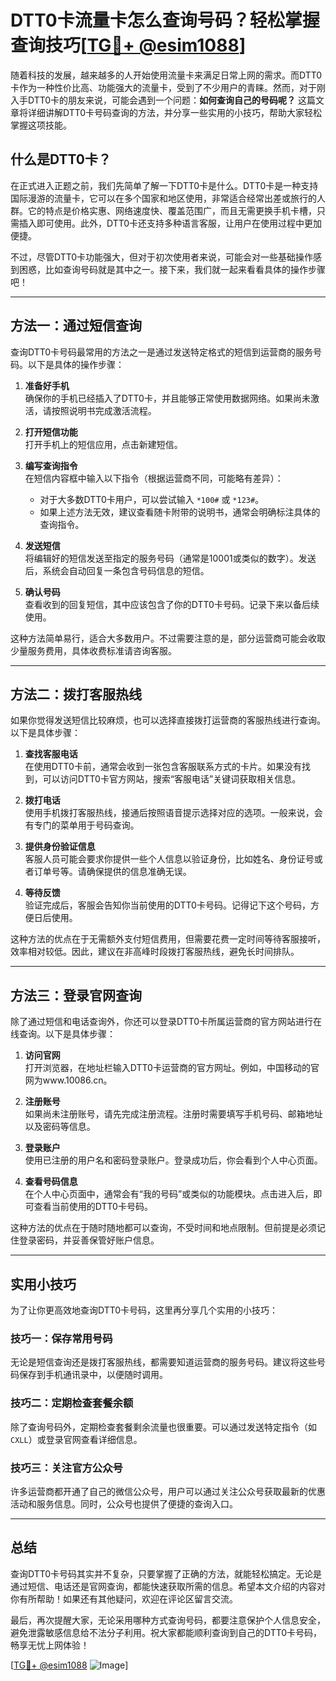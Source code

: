 # DTT0卡流量卡怎么查询号码？轻松掌握查询技巧[[TG💪+ @esim1088](https://t.me/s/esim1088)]

随着科技的发展，越来越多的人开始使用流量卡来满足日常上网的需求。而DTT0卡作为一种性价比高、功能强大的流量卡，受到了不少用户的青睐。然而，对于刚入手DTT0卡的朋友来说，可能会遇到一个问题：**如何查询自己的号码呢？** 这篇文章将详细讲解DTT0卡号码查询的方法，并分享一些实用的小技巧，帮助大家轻松掌握这项技能。

## 什么是DTT0卡？

在正式进入正题之前，我们先简单了解一下DTT0卡是什么。DTT0卡是一种支持国际漫游的流量卡，它可以在多个国家和地区使用，非常适合经常出差或旅行的人群。它的特点是价格实惠、网络速度快、覆盖范围广，而且无需更换手机卡槽，只需插入即可使用。此外，DTT0卡还支持多种语言客服，让用户在使用过程中更加便捷。

不过，尽管DTT0卡功能强大，但对于初次使用者来说，可能会对一些基础操作感到困惑，比如查询号码就是其中之一。接下来，我们就一起来看看具体的操作步骤吧！

---

## 方法一：通过短信查询

查询DTT0卡号码最常用的方法之一是通过发送特定格式的短信到运营商的服务号码。以下是具体的操作步骤：

1. **准备好手机**  
   确保你的手机已经插入了DTT0卡，并且能够正常使用数据网络。如果尚未激活，请按照说明书完成激活流程。

2. **打开短信功能**  
   打开手机上的短信应用，点击新建短信。

3. **编写查询指令**  
   在短信内容框中输入以下指令（根据运营商不同，可能略有差异）：
   - 对于大多数DTT0卡用户，可以尝试输入 `*100#` 或 `*123#`。
   - 如果上述方法无效，建议查看随卡附带的说明书，通常会明确标注具体的查询指令。

4. **发送短信**  
   将编辑好的短信发送至指定的服务号码（通常是10001或类似的数字）。发送后，系统会自动回复一条包含号码信息的短信。

5. **确认号码**  
   查看收到的回复短信，其中应该包含了你的DTT0卡号码。记录下来以备后续使用。

这种方法简单易行，适合大多数用户。不过需要注意的是，部分运营商可能会收取少量服务费用，具体收费标准请咨询客服。

---

## 方法二：拨打客服热线

如果你觉得发送短信比较麻烦，也可以选择直接拨打运营商的客服热线进行查询。以下是具体步骤：

1. **查找客服电话**  
   在使用DTT0卡前，通常会收到一张包含客服联系方式的卡片。如果没有找到，可以访问DTT0卡官方网站，搜索“客服电话”关键词获取相关信息。

2. **拨打电话**  
   使用手机拨打客服热线，接通后按照语音提示选择对应的选项。一般来说，会有专门的菜单用于号码查询。

3. **提供身份验证信息**  
   客服人员可能会要求你提供一些个人信息以验证身份，比如姓名、身份证号或者订单号等。请确保提供的信息准确无误。

4. **等待反馈**  
   验证完成后，客服会告知你当前使用的DTT0卡号码。记得记下这个号码，方便日后使用。

这种方法的优点在于无需额外支付短信费用，但需要花费一定时间等待客服接听，效率相对较低。因此，建议在非高峰时段拨打客服热线，避免长时间排队。

---

## 方法三：登录官网查询

除了通过短信和电话查询外，你还可以登录DTT0卡所属运营商的官方网站进行在线查询。以下是具体步骤：

1. **访问官网**  
   打开浏览器，在地址栏输入DTT0卡运营商的官方网址。例如，中国移动的官网为www.10086.cn。

2. **注册账号**  
   如果尚未注册账号，请先完成注册流程。注册时需要填写手机号码、邮箱地址以及密码等信息。

3. **登录账户**  
   使用已注册的用户名和密码登录账户。登录成功后，你会看到个人中心页面。

4. **查看号码信息**  
   在个人中心页面中，通常会有“我的号码”或类似的功能模块。点击进入后，即可查看当前使用的DTT0卡号码。

这种方法的优点在于随时随地都可以查询，不受时间和地点限制。但前提是必须记住登录密码，并妥善保管好账户信息。

---

## 实用小技巧

为了让你更高效地查询DTT0卡号码，这里再分享几个实用的小技巧：

### 技巧一：保存常用号码  
无论是短信查询还是拨打客服热线，都需要知道运营商的服务号码。建议将这些号码保存到手机通讯录中，以便随时调用。

### 技巧二：定期检查套餐余额  
除了查询号码外，定期检查套餐剩余流量也很重要。可以通过发送特定指令（如 `CXLL`）或登录官网查看详细信息。

### 技巧三：关注官方公众号  
许多运营商都开通了自己的微信公众号，用户可以通过关注公众号获取最新的优惠活动和服务信息。同时，公众号也提供了便捷的查询入口。

---

## 总结

查询DTT0卡号码其实并不复杂，只要掌握了正确的方法，就能轻松搞定。无论是通过短信、电话还是官网查询，都能快速获取所需的信息。希望本文介绍的内容对你有所帮助！如果还有其他疑问，欢迎在评论区留言交流。

最后，再次提醒大家，无论采用哪种方式查询号码，都要注意保护个人信息安全，避免泄露敏感信息给不法分子利用。祝大家都能顺利查询到自己的DTT0卡号码，畅享无忧上网体验！

[[TG💪+ @esim1088](https://t.me/s/esim1088) ![Image](https://i.postimg.cc/4NQfJmqS/Snipaste-2025-05-13-00-14-12.png)]